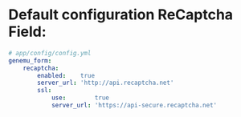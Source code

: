 # Default configuration ReCaptcha Field:

``` yml
# app/config/config.yml
genemu_form:
    recaptcha:
        enabled:    true
        server_url: 'http://api.recaptcha.net'
        ssl:
            use:        true
            server_url: 'https://api-secure.recaptcha.net'
```
